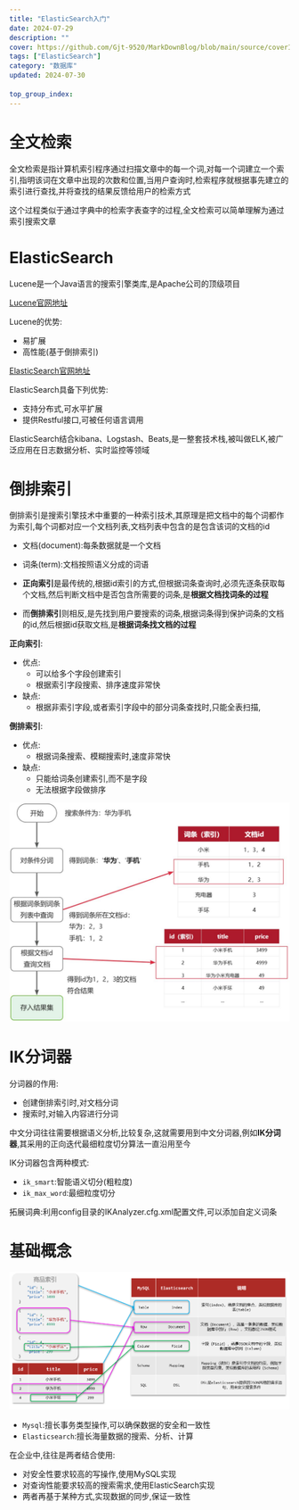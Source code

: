 ```yaml
---
title: "ElasticSearch入门"
date: 2024-07-29
description: ""
cover: https://github.com/Gjt-9520/MarkDownBlog/blob/main/source/coverImages/Bimage-135/Bimage87.jpg?raw=true
tags: ["ElasticSearch"]
category: "数据库"
updated: 2024-07-30
  
top_group_index: 
---
```


# 全文检索

全文检索是指计算机索引程序通过扫描文章中的每一个词,对每一个词建立一个索引,指明该词在文章中出现的次数和位置,当用户查询时,检索程序就根据事先建立的索引进行查找,并将查找的结果反馈给用户的检索方式

这个过程类似于通过字典中的检索字表查字的过程,全文检索可以简单理解为通过索引搜索文章

# ElasticSearch

Lucene是一个Java语言的搜索引擎类库,是Apache公司的顶级项目

[Lucene官网地址](https://lucene.apache.org/)

Lucene的优势:
- 易扩展
- 高性能(基于倒排索引)

[ElasticSearch官网地址](https://www.elastic.co/cn/)

ElasticSearch具备下列优势:
- 支持分布式,可水平扩展
- 提供Restful接口,可被任何语言调用

ElasticSearch结合kibana、Logstash、Beats,是一整套技术栈,被叫做ELK,被广泛应用在日志数据分析、实时监控等领域

# 倒排索引

倒排索引是搜索引擎技术中重要的一种索引技术,其原理是把文档中的每个词都作为索引,每个词都对应一个文档列表,文档列表中包含的是包含该词的文档的id

- 文档(document):每条数据就是一个文档
- 词条(term):文档按照语义分成的词语

- **正向索引**是最传统的,根据id索引的方式,但根据词条查询时,必须先逐条获取每个文档,然后判断文档中是否包含所需要的词条,是**根据文档找词条的过程**
-  而**倒排索引**则相反,是先找到用户要搜索的词条,根据词条得到保护词条的文档的id,然后根据id获取文档,是**根据词条找文档的过程**

**正向索引**:
- 优点:
  - 可以给多个字段创建索引
  - 根据索引字段搜索、排序速度非常快
- 缺点: 
  - 根据非索引字段,或者索引字段中的部分词条查找时,只能全表扫描,

**倒排索引**:
- 优点: 
  - 根据词条搜索、模糊搜索时,速度非常快
- 缺点: 
  - 只能给词条创建索引,而不是字段
  - 无法根据字段做排序

![倒排索引](../images/倒排索引.png)

# IK分词器

分词器的作用:
- 创建倒排索引时,对文档分词
- 搜索时,对输入内容进行分词

中文分词往往需要根据语义分析,比较复杂,这就需要用到中文分词器,例如**IK分词器**,其采用的正向迭代最细粒度切分算法一直沿用至今

IK分词器包含两种模式:
-  `ik_smart`:智能语义切分(粗粒度) 
-  `ik_max_word`:最细粒度切分 

拓展词典:利用config目录的IKAnalyzer.cfg.xml配置文件,可以添加自定义词条

# 基础概念

![基础概念](../images/ElasticSearch基础概念.png)

- `Mysql`:擅长事务类型操作,可以确保数据的安全和一致性 
- `Elasticsearch`:擅长海量数据的搜索、分析、计算

在企业中,往往是两者结合使用:
- 对安全性要求较高的写操作,使用MySQL实现
- 对查询性能要求较高的搜索需求,使用ElasticSearch实现
- 两者再基于某种方式,实现数据的同步,保证一致性